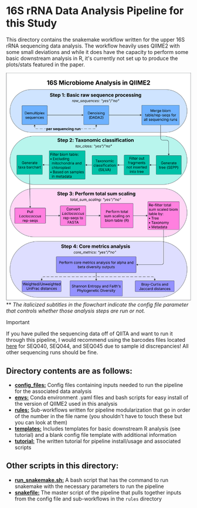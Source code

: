 # 16S rRNA Data Analysis Pipeline for this Study 

This directory contains the snakemake workflow written for the upper 16S rRNA sequencing data analysis. The workflow heavily uses QIIME2 with some small deviations and while it does have the capacity to perform some basic downstream analysis in R, it's currently not set up to produce the plots/stats featured in the paper. 

![](pipeline_flowchart.png)
** *The italicized subtitles in the flowchart indicate the config file parameter that controls whether those analysis steps are run or not.* 

> [!IMPORTANT]
> If you have pulled the sequencing data off of QIITA and want to run it through this pipeline, I would recommend using the barcodes files located [here](https://github.com/madiapgar/diet_mouse_cdiff/tree/master/arizona_experiments/stool/data/misc) for SEQ040, SEQ044, and SEQ045 due to sample id discrepancies! All other sequencing runs should be fine. 

## Directory contents are as follows:

- [**config_files:**](https://github.com/madiapgar/diet_mouse_cdiff/tree/master/workflow/config_files) Config files containing inputs needed to run the pipeline for the associated data analysis
- [**envs:**](https://github.com/madiapgar/diet_mouse_cdiff/tree/master/workflow/envs) Conda environment .yaml files and bash scripts for easy install of the version of QIIME2 used in this analysis
- [**rules:**](https://github.com/madiapgar/diet_mouse_cdiff/tree/master/workflow/rules) Sub-workflows written for pipeline modularization that go in order of the number in the file name (you shouldn't have to touch these but you can look at them)
- [**templates:**](https://github.com/madiapgar/diet_mouse_cdiff/tree/master/workflow/templates) Includes templates for basic downstream R analysis (see tutorial) and a blank config file template with additional information
- [**tutorial:**](https://github.com/madiapgar/diet_mouse_cdiff/tree/master/workflow/tutorial/tutorial.md) The written tutorial for pipeline install/usage and associated scripts

## Other scripts in this directory:

- [**run_snakemake.sh:**](https://github.com/madiapgar/diet_mouse_cdiff/blob/master/workflow/run_snakemake.sh) A bash script that has the command to run snakemake with the necessary parameters to run the pipeline 
- [**snakefile:**](https://github.com/madiapgar/diet_mouse_cdiff/blob/master/workflow/snakefile) The master script of the pipeline that pulls together inputs from the config file and sub-workflows in the `rules` directory

